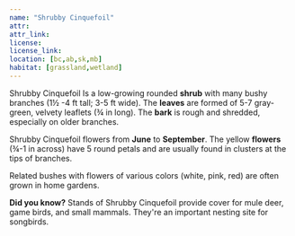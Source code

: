 ```yaml
---
name: "Shrubby Cinquefoil"
attr:
attr_link:
license:
license_link:
location: [bc,ab,sk,mb]
habitat: [grassland,wetland]
---
```

Shrubby Cinquefoil Is a low-growing rounded **shrub** with many bushy branches (1½ -4 ft tall; 3-5 ft wide). The **leaves** are formed of 5-7 gray-green, velvety leaflets (¾ in long). The **bark** is rough and shredded, especially on older branches.

Shrubby Cinquefoil flowers from **June** to **September**. The yellow **flowers** (¾-1 in across) have 5 round petals and are usually found in clusters at the tips of branches.

Related bushes with flowers of various colors (white, pink, red) are often grown in home gardens.

**Did you know?** Stands of Shrubby Cinquefoil provide cover for mule deer, game birds, and small mammals. They're an important nesting site for songbirds.
